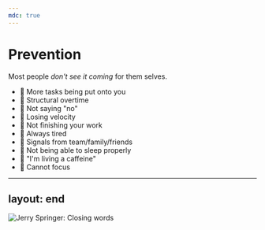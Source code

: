 ```yaml
---
mdc: true
---
```

# Prevention

Most people _don't see it coming_ for them selves.

- 🚩 More tasks being put onto you
- 🚩 Structural overtime
- 🚩 Not saying "no"
- 🚩 Losing velocity
- 🚩 Not finishing your work
- 🚩 Always tired
- 🚩 Signals from team/family/friends
- 🚩 Not being able to sleep properly
- 🚩 "I'm living a caffeine"
- 🚩 Cannot focus

---
layout: end
---
![Jerry Springer: Closing words](/images/jerry-springer-closing-words.gif)